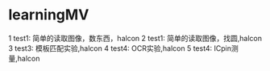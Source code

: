# learningMV
1 test1: 简单的读取图像，数东西，halcon
2 test1: 简单的读取图像，找圆,halcon
3 test3: 模板匹配实验,halcon
4 test4: OCR实验,halcon
5 test4: ICpin测量,halcon